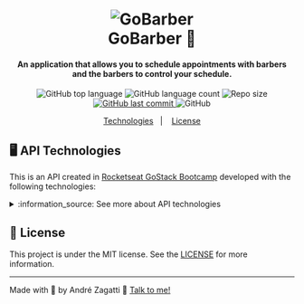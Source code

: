<h1 align="center">
    <img alt="GoBarber" src="https://res.cloudinary.com/zagatti/image/upload/v1583104797/readme/logo-readme_likdsf.png" />
    <br>
    GoBarber 💈 
</h1>

<h4 align="center">
  An application that allows you to schedule appointments with barbers and the barbers to control your schedule.
</h4>
<p align="center">
  <img alt="GitHub top language" src="https://img.shields.io/github/languages/top/azagatti/gobarber?color=%23FCD12A&style=plastic">
  
  <img alt="GitHub language count" src="https://img.shields.io/github/languages/count/AZagatti/GoBarber?style=plastic">

  <img alt="Repo size" src="https://img.shields.io/github/repo-size/AZagatti/GoBarber?style=plastic">

  
  <a href="https://github.com/AZagatti/GoBarber/commits/master">
    <img alt="GitHub last commit" src="https://img.shields.io/github/last-commit/AZagatti/GoBarber/master?style=plastic">
  </a>
  
  <img alt="GitHub" src="https://img.shields.io/github/license/AZagatti/GoBarber?style=plastic">   
</p>

<p align="center">
  <a href="#🖥-api-technologies">Technologies</a>&nbsp;&nbsp;&nbsp;|&nbsp;&nbsp;&nbsp;
  <a href="#memo-license">License</a>
</p>

## 🖥 API Technologies

This is an API created in [Rocketseat GoStack Bootcamp](https://rocketseat.com.br/bootcamp) developed with the following technologies:

<details>
  <summary>:information_source:  See more about API technologies</summary>

-  [Bcrypt](https://www.npmjs.com/package/bcrypt)
-  [Bee Queue](https://www.npmjs.com/package/bcrypt)
-  [date-fns](https://date-fns.org/)
-  [Docker](https://www.docker.com/docker-community)
-  [DotEnv](https://www.npmjs.com/package/dotenv)
-  [Express](https://expressjs.com/)
-  [JWT](https://jwt.io/)
-  [MongoDB](https://www.mongodb.com/)
-  [Mongoose](https://mongoosejs.com/)
-  [Multer](https://github.com/expressjs/multer)
-  [Node.js](https://nodejs.org/)
-  [Nodemailer](https://nodemailer.com/about/)
-  [nodemon](https://nodemon.io/)
-  [node-postgres](https://www.npmjs.com/package/pg)
-  [PostgreSQL](https://www.postgresql.org/)
-  [Redis](https://redis.io/)
-  [Sentry](https://sentry.io/)
-  [Sequelize](http://docs.sequelizejs.com/)
-  [Sucrase](https://github.com/alangpierce/sucrase)
-  [Visual Studio Code](https://code.visualstudio.com/) with [ESLint](https://marketplace.visualstudio.com/items?itemName=dbaeumer.vscode-eslint) and [Prettier](https://marketplace.visualstudio.com/items?itemName=esbenp.prettier-vscode)
-  [Youch](https://www.npmjs.com/package/youch)
-  [Yup](https://www.npmjs.com/package/yup)
  
</details>

## 📝  License
This project is under the MIT license. See the [LICENSE](https://github.com/AZagatti/GoBarber/blob/master/LICENSE) for more information.

---

Made with 💟  by André Zagatti 👋  [Talk to me!](https://www.linkedin.com/in/andr%C3%A9-luis-zagatti-adorna/)
